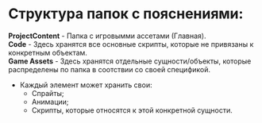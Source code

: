 # Структура папок с пояснениями:

**ProjectContent** - Папка с игровымми ассетами (Главная).<br>
**Code** - Здесь хранятся все основные скрипты, которые не привязаны к конкретным объектам.<br>
**Game Assets** - Здесь хранятся отдельные сущности/объекты, которые распределены по папка в соотствии со своей спецификой.
- Каждый элемент может хранить свои:
	- Спрайты;
	- Анимации;
	- Скрипты, которые относятся к этой конкретной сущности.
